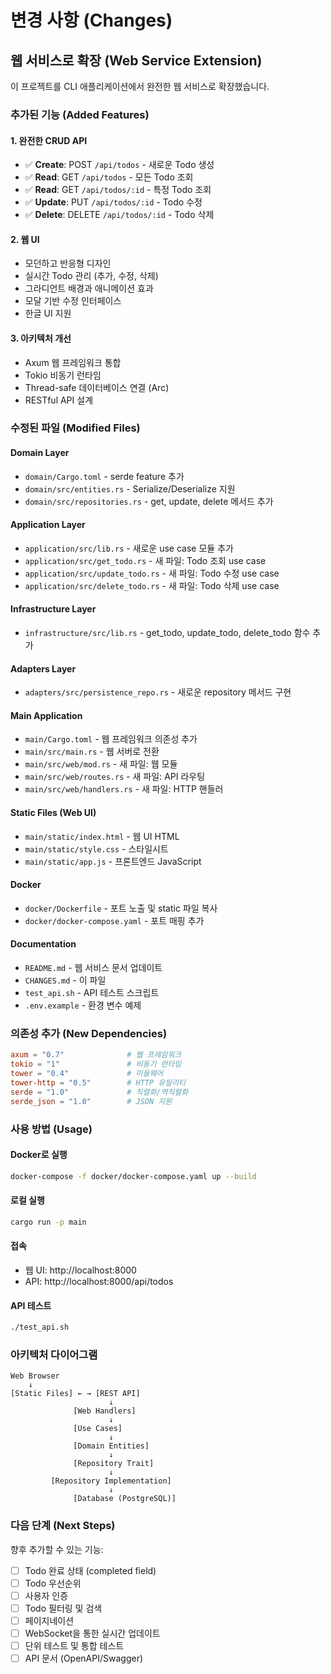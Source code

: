 # 변경 사항 (Changes)

## 웹 서비스로 확장 (Web Service Extension)

이 프로젝트를 CLI 애플리케이션에서 완전한 웹 서비스로 확장했습니다.

### 추가된 기능 (Added Features)

#### 1. 완전한 CRUD API
- ✅ **Create**: POST `/api/todos` - 새로운 Todo 생성
- ✅ **Read**: GET `/api/todos` - 모든 Todo 조회
- ✅ **Read**: GET `/api/todos/:id` - 특정 Todo 조회
- ✅ **Update**: PUT `/api/todos/:id` - Todo 수정
- ✅ **Delete**: DELETE `/api/todos/:id` - Todo 삭제

#### 2. 웹 UI
- 모던하고 반응형 디자인
- 실시간 Todo 관리 (추가, 수정, 삭제)
- 그라디언트 배경과 애니메이션 효과
- 모달 기반 수정 인터페이스
- 한글 UI 지원

#### 3. 아키텍처 개선
- Axum 웹 프레임워크 통합
- Tokio 비동기 런타임
- Thread-safe 데이터베이스 연결 (Arc<Mutex>)
- RESTful API 설계

### 수정된 파일 (Modified Files)

#### Domain Layer
- `domain/Cargo.toml` - serde feature 추가
- `domain/src/entities.rs` - Serialize/Deserialize 지원
- `domain/src/repositories.rs` - get, update, delete 메서드 추가

#### Application Layer
- `application/src/lib.rs` - 새로운 use case 모듈 추가
- `application/src/get_todo.rs` - 새 파일: Todo 조회 use case
- `application/src/update_todo.rs` - 새 파일: Todo 수정 use case
- `application/src/delete_todo.rs` - 새 파일: Todo 삭제 use case

#### Infrastructure Layer
- `infrastructure/src/lib.rs` - get_todo, update_todo, delete_todo 함수 추가

#### Adapters Layer
- `adapters/src/persistence_repo.rs` - 새로운 repository 메서드 구현

#### Main Application
- `main/Cargo.toml` - 웹 프레임워크 의존성 추가
- `main/src/main.rs` - 웹 서버로 전환
- `main/src/web/mod.rs` - 새 파일: 웹 모듈
- `main/src/web/routes.rs` - 새 파일: API 라우팅
- `main/src/web/handlers.rs` - 새 파일: HTTP 핸들러

#### Static Files (Web UI)
- `main/static/index.html` - 웹 UI HTML
- `main/static/style.css` - 스타일시트
- `main/static/app.js` - 프론트엔드 JavaScript

#### Docker
- `docker/Dockerfile` - 포트 노출 및 static 파일 복사
- `docker/docker-compose.yaml` - 포트 매핑 추가

#### Documentation
- `README.md` - 웹 서비스 문서 업데이트
- `CHANGES.md` - 이 파일
- `test_api.sh` - API 테스트 스크립트
- `.env.example` - 환경 변수 예제

### 의존성 추가 (New Dependencies)

```toml
axum = "0.7"              # 웹 프레임워크
tokio = "1"               # 비동기 런타임
tower = "0.4"             # 미들웨어
tower-http = "0.5"        # HTTP 유틸리티
serde = "1.0"             # 직렬화/역직렬화
serde_json = "1.0"        # JSON 지원
```

### 사용 방법 (Usage)

#### Docker로 실행
```bash
docker-compose -f docker/docker-compose.yaml up --build
```

#### 로컬 실행
```bash
cargo run -p main
```

#### 접속
- 웹 UI: http://localhost:8000
- API: http://localhost:8000/api/todos

#### API 테스트
```bash
./test_api.sh
```

### 아키텍처 다이어그램

```
Web Browser
    ↓
[Static Files] ← → [REST API]
                      ↓
              [Web Handlers]
                      ↓
              [Use Cases]
                      ↓
              [Domain Entities]
                      ↓
              [Repository Trait]
                      ↓
         [Repository Implementation]
                      ↓
              [Database (PostgreSQL)]
```

### 다음 단계 (Next Steps)

향후 추가할 수 있는 기능:
- [ ] Todo 완료 상태 (completed field)
- [ ] Todo 우선순위
- [ ] 사용자 인증
- [ ] Todo 필터링 및 검색
- [ ] 페이지네이션
- [ ] WebSocket을 통한 실시간 업데이트
- [ ] 단위 테스트 및 통합 테스트
- [ ] API 문서 (OpenAPI/Swagger)
